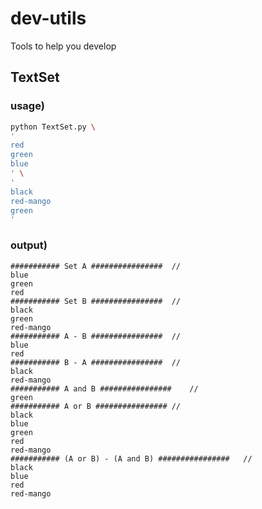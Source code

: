 # dev-utils
Tools to help you develop


## TextSet

### usage)
```bash
python TextSet.py \
'
red
green
blue
' \
'
black
red-mango
green
'
```

### output)
```
########### Set A ################	//
blue
green
red
########### Set B ################	//
black
green
red-mango
########### A - B ################	//
blue
red
########### B - A ################	//
black
red-mango
########### A and B ################	//
green
########### A or B ################	//
black
blue
green
red
red-mango
########### (A or B) - (A and B) ################	//
black
blue
red
red-mango
```
